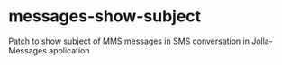 # messages-show-subject
Patch to show subject of MMS messages in SMS conversation in Jolla-Messages application

